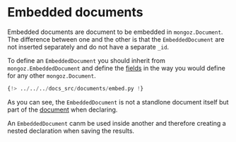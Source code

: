 # Embedded documents

Embedded documents are document to be embedded in `mongoz.Document`. The difference between one and
the other is that the `EmbeddedDocument` are not inserted separately and do not have a separate
`_id`.

To define an `EmbeddedDocument` you should inherit from `mongoz.EmbeddedDocument` and define the
[fields](./fields.md) in the way you would define for any other `mongoz.Document`.

```python hl_lines="4 10 14-15 19 23 28 30-31"
{!> ../../../docs_src/documents/embed.py !}
```

As you can see, the `EmbeddedDocument` is not a standlone document itself but part of the
[document](./documents.md) when declaring.

An `EmbeddedDocument` canm be used inside another and therefore creating a nested declaration
when saving the results.
